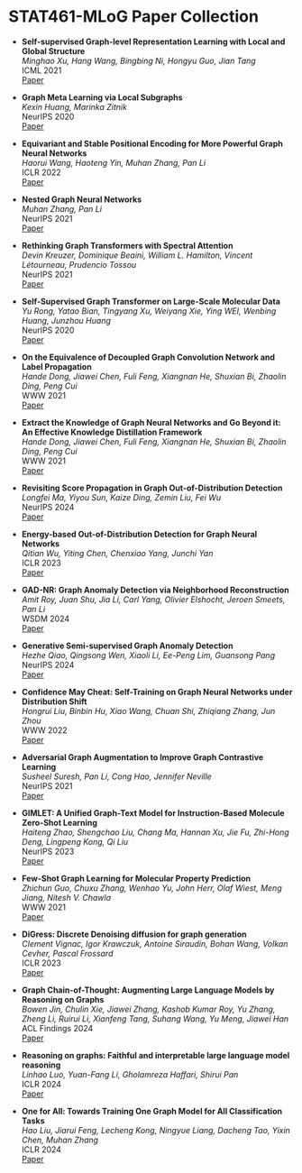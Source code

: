 # STAT461-MLoG Paper Collection

- **Self-supervised Graph-level Representation Learning with Local and Global Structure**  
  *Minghao Xu, Hang Wang, Bingbing Ni, Hongyu Guo, Jian Tang*  
  ICML 2021  
  [Paper](https://arxiv.org/pdf/2106.04113)

- **Graph Meta Learning via Local Subgraphs**  
  *Kexin Huang, Marinka Zitnik*  
  NeurIPS 2020  
  [Paper](https://proceedings.neurips.cc/paper_files/paper/2020/file/412604be30f701b1b1e3124c252065e6-Paper.pdf)

- **Equivariant and Stable Positional Encoding for More Powerful Graph Neural Networks**  
  *Haorui Wang, Haoteng Yin, Muhan Zhang, Pan Li*  
  ICLR 2022  
  [Paper](https://arxiv.org/pdf/2203.00199)

- **Nested Graph Neural Networks**  
  *Muhan Zhang, Pan Li*  
  NeurIPS 2021  
  [Paper](https://arxiv.org/pdf/2110.13197)

- **Rethinking Graph Transformers with Spectral Attention**  
  *Devin Kreuzer, Dominique Beaini, William L. Hamilton, Vincent Létourneau, Prudencio Tossou*  
  NeurIPS 2021  
  [Paper](https://arxiv.org/pdf/2106.03893)

- **Self-Supervised Graph Transformer on Large-Scale Molecular Data**  
  *Yu Rong, Yatao Bian, Tingyang Xu, Weiyang Xie, Ying WEI, Wenbing Huang, Junzhou Huang*  
  NeurIPS 2020  
  [Paper](https://arxiv.org/pdf/2007.02835)

- **On the Equivalence of Decoupled Graph Convolution Network and Label Propagation**  
  *Hande Dong, Jiawei Chen, Fuli Feng, Xiangnan He, Shuxian Bi, Zhaolin Ding, Peng Cui*  
  WWW 2021  
  [Paper](https://arxiv.org/abs/2010.12408)

- **Extract the Knowledge of Graph Neural Networks and Go Beyond it: An Effective Knowledge Distillation Framework**  
  *Hande Dong, Jiawei Chen, Fuli Feng, Xiangnan He, Shuxian Bi, Zhaolin Ding, Peng Cui*  
  WWW 2021  
  [Paper](https://dl.acm.org/doi/pdf/10.1145/3442381.3450068)

- **Revisiting Score Propagation in Graph Out-of-Distribution Detection**  
  *Longfei Ma, Yiyou Sun, Kaize Ding, Zemin Liu, Fei Wu*  
  NeurIPS 2024  
  [Paper](https://openreview.net/pdf?id=jb5qN3212b)

- **Energy-based Out-of-Distribution Detection for Graph Neural Networks**  
  *Qitian Wu, Yiting Chen, Chenxiao Yang, Junchi Yan*  
  ICLR 2023  
  [Paper](https://arxiv.org/pdf/2302.02914)

- **GAD-NR: Graph Anomaly Detection via Neighborhood Reconstruction**  
  *Amit Roy, Juan Shu, Jia Li, Carl Yang, Olivier Elshocht, Jeroen Smeets, Pan Li*  
  WSDM 2024  
  [Paper](https://arxiv.org/pdf/2306.01951)

- **Generative Semi-supervised Graph Anomaly Detection**  
  *Hezhe Qiao, Qingsong Wen, Xiaoli Li, Ee-Peng Lim, Guansong Pang*  
  NeurIPS 2024  
  [Paper](https://arxiv.org/pdf/2402.11887)

- **Confidence May Cheat: Self-Training on Graph Neural Networks under Distribution Shift**  
  *Hongrui Liu, Binbin Hu, Xiao Wang, Chuan Shi, Zhiqiang Zhang, Jun Zhou*  
  WWW 2022  
  [Paper](https://arxiv.org/pdf/2201.11349)

- **Adversarial Graph Augmentation to Improve Graph Contrastive Learning**  
  *Susheel Suresh, Pan Li, Cong Hao, Jennifer Neville*  
  NeurIPS 2021  
  [Paper](https://proceedings.neurips.cc/paper/2021/file/854f1fb6f65734d9e49f708d6cd84ad6-Paper.pdf)

- **GIMLET: A Unified Graph-Text Model for Instruction-Based Molecule Zero-Shot Learning**  
  *Haiteng Zhao, Shengchao Liu, Chang Ma, Hannan Xu, Jie Fu, Zhi-Hong Deng, Lingpeng Kong, Qi Liu*  
  NeurIPS 2023  
  [Paper](https://arxiv.org/pdf/2306.13089)

- **Few-Shot Graph Learning for Molecular Property Prediction**  
  *Zhichun Guo, Chuxu Zhang, Wenhao Yu, John Herr, Olaf Wiest, Meng Jiang, Nitesh V. Chawla*  
  WWW 2021  
  [Paper](https://arxiv.org/pdf/2102.07916)

- **DiGress: Discrete Denoising diffusion for graph generation**  
  *Clement Vignac, Igor Krawczuk, Antoine Siraudin, Bohan Wang, Volkan Cevher, Pascal Frossard*  
  ICLR 2023  
  [Paper](https://arxiv.org/pdf/2209.14734)

- **Graph Chain-of-Thought: Augmenting Large Language Models by Reasoning on Graphs**  
  *Bowen Jin, Chulin Xie, Jiawei Zhang, Kashob Kumar Roy, Yu Zhang, Zheng Li, Ruirui Li, Xianfeng Tang, Suhang Wang, Yu Meng, Jiawei Han*  
  ACL Findings 2024  
  [Paper](https://arxiv.org/pdf/2404.07103)

- **Reasoning on graphs: Faithful and interpretable large language model reasoning**  
  *Linhao Luo, Yuan-Fang Li, Gholamreza Haffari, Shirui Pan*  
  ICLR 2024  
  [Paper](https://arxiv.org/pdf/2310.01061)

- **One for All: Towards Training One Graph Model for All Classification Tasks**  
  *Hao Liu, Jiarui Feng, Lecheng Kong, Ningyue Liang, Dacheng Tao, Yixin Chen, Muhan Zhang*  
  ICLR 2024  
  [Paper](https://arxiv.org/pdf/2310.00149)
